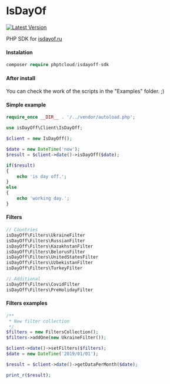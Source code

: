 # IsDayOf

[![Latest Version](https://img.shields.io/badge/release-1.0.1-blue)](https://github.com/PHPTCloud/IsDayOff/releases/tag/1.0.1)

PHP SDK for [isdayof.ru](https://isdayoff.ru)

#### Instalation
```php
composer require phptcloud/isdayoff-sdk
```


#### After install
You can check the work of the scripts in the "Examples" folder. ;)

#### Simple example

```php
require_once __DIR__ . '/../vendor/autoload.php';

use isDayOff\Client\IsDayOff;

$client = new IsDayOff();

$date = new DateTime('now');
$result = $client->date()->isDayOff($date);

if($result)
{
    echo 'is day off.';
}
else
{
    echo 'working day.';
}
```

#### Filters


```php
// Countries
isDayOff\Filters\UkraineFilter
isDayOff\Filters\RussianFilter
isDayOff\Filters\KazakhstanFilter
isDayOff\Filters\BelorusFilter
isDayOff\Filters\UnitedStatesFilter
isDayOff\Filters\UzbekistanFilter
isDayOff\Filters\TurkeyFilter

// Additional
isDayOff\Filters\CovidFilter
isDayOff\Filters\PreHolidayFilter
```

#### Filters examples

```php
/**
 * New filter collection
 */
$filters = new FiltersCollection();
$filters->addOne(new UkraineFilter());

$client->date()->setFilters($filters);
$date = new DateTime('2019/01/01');

$result = $client->date()->getDataPerMonth($date);

print_r($result);
```